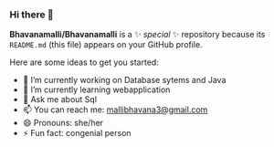 ### Hi there 👋


**Bhavanamalli/Bhavanamalli** is a ✨ _special_ ✨ repository because its `README.md` (this file) appears on your GitHub profile.

Here are some ideas to get you started:

- 🔭 I’m currently working on Database sytems and Java
- 🌱 I’m currently learning webapplication
- 💬 Ask me about Sql
- 📫 You can reach me: mallibhavana3@gmail.com
- 😄 Pronouns: she/her
- ⚡ Fun fact: congenial person

